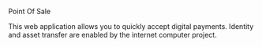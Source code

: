 Point Of Sale

This web application allows you to quickly accept digital payments. Identity and asset transfer are enabled by the internet computer project.
